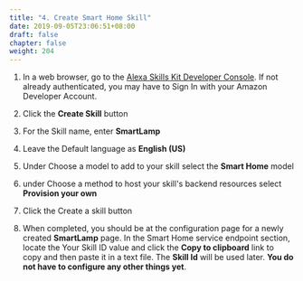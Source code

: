 ```yaml
---
title: "4. Create Smart Home Skill"
date: 2019-09-05T23:06:51+08:00
draft: false
chapter: false
weight: 204
---
```


1. In a web browser, go to the [Alexa Skills Kit Developer Console](https://developer.amazon.com/alexa/console/ask). 
If not already authenticated, you may have to Sign In with your Amazon Developer Account.

1. Click the **Create Skill** button

1. For the Skill name, enter **SmartLamp**

1. Leave the Default language as **English (US)**

1. Under Choose a model to add to your skill select the **Smart Home** model

1. under Choose a method to host your skill's backend resources 
select **Provision your own**

1. Click the Create a skill button

1. When completed, you should be at the configuration page for a newly created **SmartLamp** page.
In the Smart Home service endpoint section, locate the Your Skill ID value and click the 
**Copy to clipboard** link to copy and then paste it in a text file.
The **Skill Id** will be used later.  **You do not have to configure any other things yet**. 

